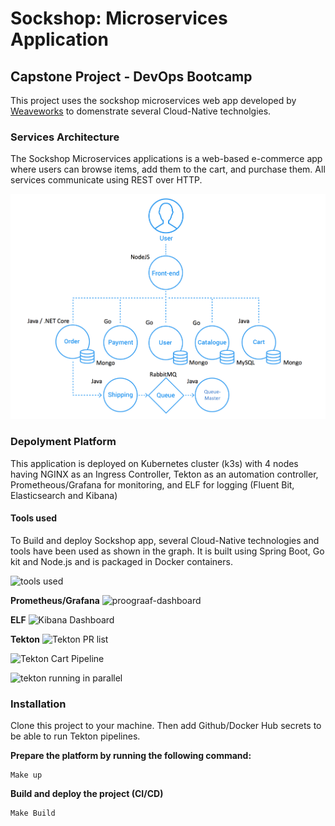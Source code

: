 # Sockshop: Microservices Application
## Capstone Project - DevOps Bootcamp 
This project uses the sockshop microservices web app developed by [Weaveworks](https://www.weave.works/) to domenstrate several Cloud-Native technolgies. 



### Services Architecture 
The Sockshop Microservices applications is a web-based e-commerce app where users can browse items, add them to the cart, and purchase them. All services communicate using REST over HTTP. 

![Services Architectire](https://github.com/microservices-demo/microservices-demo.github.io/blob/HEAD/assets/Architecture.png?raw=true  "Weaveworks Sockshop Architecture")

### Depolyment Platform 
This application is deployed on Kubernetes cluster (k3s)  with 4 nodes having NGINX as an Ingress Controller, Tekton as an automation controller, Prometheous/Grafana for monitoring, and ELF for logging (Fluent Bit, Elasticsearch and Kibana)


#### Tools used
To Build and deploy Sockshop app, several Cloud-Native technologies and tools have been used as shown in the graph. It is built using Spring Boot, Go kit and Node.js and is packaged in Docker containers. 

![tools used](https://user-images.githubusercontent.com/63632708/97748824-22565d00-1aff-11eb-9bfb-42f94151fc8c.png)



**Prometheus/Grafana**
![proograaf-dashboard](https://user-images.githubusercontent.com/63632708/97748916-474ad000-1aff-11eb-9317-a954534927d5.png)



**ELF** 
![Kibana Dashboard](https://user-images.githubusercontent.com/63632708/97749584-5b430180-1b00-11eb-9093-1c224fd45f0d.png)



**Tekton**
![Tekton PR list](https://user-images.githubusercontent.com/63632708/97749802-bbd23e80-1b00-11eb-92b5-fb66db3e0a15.png)


![Tekton Cart Pipeline](https://user-images.githubusercontent.com/63632708/97749814-c096f280-1b00-11eb-9b8d-ee0fd0d2bc2a.png)

![tekton running in parallel](https://user-images.githubusercontent.com/63632708/97755365-1623cd00-1b0a-11eb-992b-ae54c3b0ea44.png)




### Installation
Clone this project to your machine. Then add Github/Docker Hub secrets to be able to run Tekton pipelines. 

**Prepare the platform by running the following command:**

	Make up 

**Build and deploy the project (CI/CD)**

	Make Build 


	

